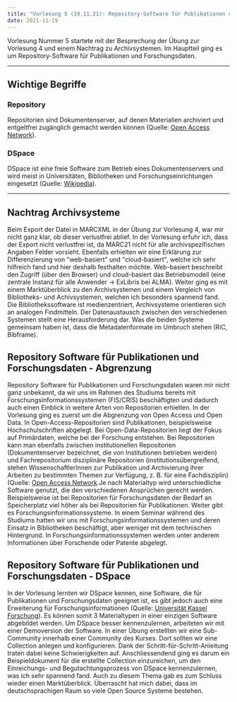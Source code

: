 ```yaml
---
title: "Vorlesung 5 (19.11.21): Repository-Software für Publikationen und Forschungsdaten"
date: 2021-11-19
---
```


Vorlesung Nummer 5 startete mit der Besprechung der Übung zur Vorlesung 4 und einem Nachtrag zu Archivsystemen. Im Hauptteil ging es um Repository-Software für Publikationen und Forschungsdaten. 

---

## Wichtige Begriffe
### Repository
Repositorien sind Dokumentenserver, auf denen Materialien archiviert und entgeltfrei zugänglich gemacht werden können (Quelle: [Open Access Network](https://open-access.network/informieren/open-access-grundlagen/repositorien)).

### DSpace
DSpace ist eine freie Software zum Betrieb eines Dokumentenservers und wird meist in Universitäten, Bibliotheken und Forschungseinrichtungen eingesetzt (Quelle: [Wikipedia](https://de.wikipedia.org/wiki/DSpace_(Software))).

---

## Nachtrag Archivsysteme
Beim Export der Datei in MARCXML in der Übung zur Vorlesung 4, war mir nicht ganz klar, ob dieser verlustfrei ablief. In der Vorlesung erfuhr ich, dass der Export nicht verlustfrei ist, da MARC21 nicht für alle archivspezifischen Angaben Felder vorsieht.
Ebenfalls erhielten wir eine Erklärung zur Differenzierung von "web-basiert" und "cloud-basiert", welche ich sehr hilfreich fand und hier deshalb festhalten möchte. Web-basiert beschreibt den Zugriff (über den Browser) und cloud-basiert das Betriebsmodell (eine zentrale Instanz für alle Anwender -> ExLibris bei ALMA).
Weiter ging es mit einem Marktüberblick zu den Archivsystemen und einem Vergleich von Bibliotheks- und Achivsystemen, welchen ich besonders spannend fand. Die Bibliothekssoftware ist medienzentriert, Archivsysteme orientieren sich an analogen Findmitteln. Der Datenaustausch zwischen den verschiedenen Systemen stellt eine Herausforderung dar. Was die beiden Systeme gemeinsam haben ist, dass die Metadatenformate im Umbruch stehen (RiC, Bibframe).
	
## Repository Software für Publikationen und Forschungsdaten - Abgrenzung
Repository Software für Publikationen und Forschungsdaten waren mir nicht ganz unbekannt, da wir uns im Rahmen des Studiums bereits mit Forschungsinformationssystemen (FIS/CRIS) beschäftigten und dadurch auch einen Einblick in weitere Arten von Repositorien erhielten. 
In der Vorlesung ging es zuerst um die Abgrenzung von Open Access und Open Data. In Open-Access-Repositorien sind Publikationen, beispielsweise Hochschulschriften abgelegt. Bei Open-Data-Repositorien liegt der Fokus auf Primärdaten, welche bei der Forschung entstehen. Bei Repositorien kann man ebenfalls zwischen institutionellen Repositorien (Dokumentenserver bezeichnet, die von Institutionen betrieben werden) und Fachrepositorium disziplinäre Repositorien (institutionsübergreifend, stehen WissenschaftlerInnen zur Publikation und Archivierung ihrer Arbeiten zu bestimmten Themen zur Verfügung, z. B. für eine Fachdisziplin) (Quelle: [Open Access Network](https://open-access.network/informieren/open-access-grundlagen/repositorien).Je nach Materialtyp wird unterschiedliche Software genutzt, die den verschiedenen Ansprüchen gerecht werden. Beispielsweise ist bei Repositorien für Forschungsdaten der Bedarf an Speicherplatz viel höher als bei Repositorien für Publikationen. 
Weiter gibt es Forschungsinformationssysteme. In einem Seminar während des Studiums hatten wir uns mit Forschungsinformationssystemen und deren Einsatz in Bibliotheken beschäftigt, aber weniger mit dem technischen Hintergrund. In Forschungsinformationssystemen werden unter anderem Informationen über Forschende oder Patente abgelegt. 

## Repository Software für Publikationen und Forschungsdaten - DSpace
In der Vorlesung lernten wir DSpace kennen, eine Software, die für Publikationen und Forschungsdaten geeignet ist, es gibt jedoch auch eine Erweiterung für Forschungsinformationen (Quelle: [Universität Kassel Forschung](https://www.uni-kassel.de/forschung/synsicris/technische-grundlagen)). Es können somit 3 Materialtypen in einer einzigen Software abgebildet werden. 
Um DSpace besser kennenzulernen, arbeiteten wir mit einer Demoversion der Software. In einer Übung erstellten wir eine Sub-Community innerhalb einer Community des Kurses. Dort sollten wir eine Collection anlegen und konfigurieren. Dank der Schritt-für-Schritt-Anleitung traten dabei keine Schwierigkeiten auf. Anschliessendend ging es darum ein Beispieldokument für die erstellte Collection einzureichen, um den Einreichungs- und Begutachtungsprozess von DSpace kennenzulernen, was ich sehr spannend fand. 
Auch zu diesem Thema gab es zum Schluss wieder einen Marktüberblick. Überrascht hat mich dabei, dass im deutschsprachigen Raum so viele Open Source Systeme bestehen. 

